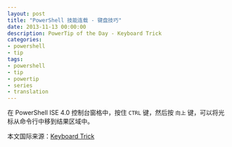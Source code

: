 ```yaml
---
layout: post
title: "PowerShell 技能连载 - 键盘技巧"
date: 2013-11-13 00:00:00
description: PowerTip of the Day - Keyboard Trick
categories:
- powershell
- tip
tags:
- powershell
- tip
- powertip
- series
- translation
---
```

在 PowerShell ISE 4.0 控制台窗格中，按住 `CTRL` 键，然后按 `向上` 键，可以将光标从命令行中移到结果区域中。
<!--more-->
本文国际来源：[Keyboard Trick](http://community.idera.com/powershell/powertips/b/tips/posts/keyboard-trick)
